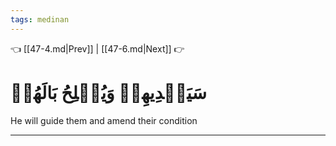 ```yaml
---
tags: medinan
---
```


👈 [[47-4.md|Prev]] | [[47-6.md|Next]] 👉

# سَيَهۡدِيهِمۡ وَيُصۡلِحُ بَالَهُمۡ

He will guide them and amend their condition

---

